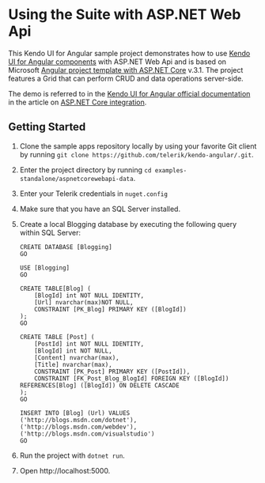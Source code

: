 # Using the Suite with ASP.NET Web Api

This Kendo UI for Angular sample project demonstrates how to use [Kendo UI for Angular components](https://www.telerik.com/kendo-angular-ui/components) with ASP.NET Web Api and is based on Microsoft [Angular project template with ASP.NET Core](https://docs.microsoft.com/en-us/aspnet/core/client-side/spa/angular?view=aspnetcore-3.0&tabs=visual-studio) v.3.1. The project features a Grid that can perform CRUD and data operations server-side.

The demo is referred to in the [Kendo UI for Angular official documentation](https://www.telerik.com/kendo-angular-ui/) in the article on [ASP.NET Core integration](https://www.telerik.com/kendo-angular-ui/components/dataquery/mvc-integration/).

## Getting Started

1. Clone the sample apps repository locally by using your favorite Git client by running `git clone https://github.com/telerik/kendo-angular/.git`.
1. Enter the project directory by running `cd examples-standalone/aspnetcorewebapi-data`.
1. Enter your Telerik credentials in `nuget.config`
1. Make sure that you have an SQL Server installed.
1. Create a local Blogging database by executing the following query within SQL Server:

    ```
    CREATE DATABASE [Blogging]
    GO

    USE [Blogging]
    GO

    CREATE TABLE[Blog] (
        [BlogId] int NOT NULL IDENTITY,
        [Url] nvarchar(max)NOT NULL,
        CONSTRAINT [PK_Blog] PRIMARY KEY ([BlogId])
    );
    GO

    CREATE TABLE [Post] (
        [PostId] int NOT NULL IDENTITY,
        [BlogId] int NOT NULL,
        [Content] nvarchar(max),
        [Title] nvarchar(max),
        CONSTRAINT [PK_Post] PRIMARY KEY ([PostId]),
        CONSTRAINT [FK_Post_Blog_BlogId] FOREIGN KEY ([BlogId]) REFERENCES[Blog] ([BlogId]) ON DELETE CASCADE
    );
    GO

    INSERT INTO [Blog] (Url) VALUES
    ('http://blogs.msdn.com/dotnet'),
    ('http://blogs.msdn.com/webdev'),
    ('http://blogs.msdn.com/visualstudio')
    GO
    ```
1. Run the project with `dotnet run`.
1. Open http://localhost:5000.